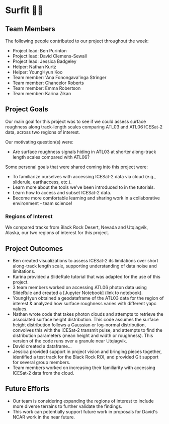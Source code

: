 # Surfit 🏄‍♂️

## Team Members

The following people contributed to our project throughout the week:
* Project lead: Ben Purinton
* Project lead: David Clemens-Sewall
* Project lead: Jessica Badgeley
* Helper: Nathan Kurtz
* Helper: YoungHyun Koo
* Team member: 'Ana Fonongava'inga Stringer
* Team member: Chancelor Roberts
* Team member: Emma Robertson
* Team member: Karina Zikan
  

## Project Goals
Our main goal for this project was to see if we could assess surface roughness along track-length scales comparing ATL03 and ATL06 ICESat-2 data, across two regions of interest. 

Our motivating question(s) were: 
* Are surface roughness signals hiding in ATL03 at shorter along-track length scales compared with ATL06?

Some personal goals that were shared coming into this project were:
* To familiarize ourselves with accessing ICESat-2 data via cloud (e.g., sliderule, earthaccess, etc.).
* Learn more about the tools we've been introduced to in the tutorials. 
* Learn how to access and subset ICESat-2 data. 
* Become more comfortable learning and sharing work in a collaborative environment - team science! 

### Regions of Interest 
We compared tracks from Black Rock Desert, Nevada and Utqiagvik, Alaska, our two regions of interest for this project. 

## Project Outcomes

* Ben created visualizations to assess ICESat-2 its limitations over short along-track length scale, supporting understanding of data noise and limitations. 
* Karina provided a SlideRule tutorial that was adapted for the use of this project. 
* 3 team members worked on accessing ATL06 photon data using SlideRule and created a [Jupyter Notebook] (link to notebook). 
* YoungHyun obtained a geodataframe of the ATL03 data for the region of interest & analyzed how surface roughness varies with different yapc values. 
* Nathan wrote code that takes photon clouds and attempts to retrieve the associated surface height distribution. This code assumes the surface height distribution follows a Gaussian or log-normal distribution, convolves this with the ICESat-2 transmit pulse, and attempts to find the distribution parameters (mean height and width or roughness). This version of the code runs over a granule near Utqiagvik.
* David created a dataframe...
* Jessica provided support in project vision and bringing pieces together, identified a test track for the Black Rock ROI, and provided Git support for several group members.
* Team members worked on increasing their familiarity with accessing ICESat-2 data from the cloud. 
  

## Future Efforts
* Our team is considering expanding the regions of interest to include more diverse terrains to further validate the findings.
* This work can potentially support future work in proposals for David's NCAR work in the near future.  



